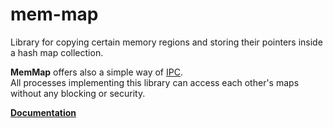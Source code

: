 # mem-map
Library for copying certain memory regions and storing their pointers inside a hash map collection.

**MemMap** offers also a simple way of [IPC](https://en.wikipedia.org/wiki/Inter-process_communication). <br>
All processes implementing this library can access each other's maps without any blocking or security.

**[Documentation](https://vulcolibs.github.io/doc/mem_map/index.html)**
